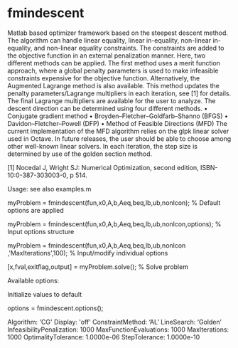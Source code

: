 # fmindescent
Matlab based optimizer framework based on the steepest descent method. The algorithm can handle linear equality, linear in-equality, non-linear in-equality, and non-linear equality constraints. The constraints are added to the objective function in an external penalization manner.  Here,  two different methods can be applied. The first method uses a merit function approach, where a global penalty parameters is used to make infeasible constraints expensive for the objective function. Alternatively, the Augmented Lagrange method is also available. This method updates the penalty parameters/Lagrange multipliers in each iteration, see [1] for details. The final Lagrange multipliers are available for the user to analyze. 
The descent direction can be determined using four different methods. 
•	Conjugate gradient method
•	Broyden–Fletcher–Goldfarb–Shanno (BFGS)
•	Davidon–Fletcher–Powell (DFP)
•	Method of Feasible Directions (MFD)
The current implementation of the MFD algorithm relies on the glpk linear solver used in Octave. In future releases, the user should be able to choose among other well-known linear solvers. 
In each iteration, the step size is determined by use of the golden section method.

[1]  Nocedal J, Wright SJ: Numerical Optimization, second edition, ISBN-10:0-387-303003-0, p 514.
 
Usage: see also examples.m 

myProblem = fmindescent(fun,x0,A,b,Aeq,beq,lb,ub,nonlcon); % Default options are applied

myProblem = fmindescent(fun,x0,A,b,Aeq,beq,lb,ub,nonlcon,options); % Input options structure

myProblem = fmindescent(fun,x0,A,b,Aeq,beq,lb,ub,nonlcon ,'MaxIterations',100); % Input/modify individual options

[x,fval,exitflag,output] = myProblem.solve(); % Solve problem

Available options:

Initialize values to default

options = fmindescent.options();

Algorithm: 'CG'
Display: 'off'
ConstraintMethod: ‘AL’
LineSearch: ‘Golden’
InfeasibilityPenalization: 1000
MaxFunctionEvaluations: 1000
MaxIterations: 1000
OptimalityTolerance: 1.0000e-06
StepTolerance: 1.0000e-10

